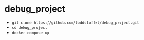 # debug_project


*  ```git clone https://github.com/toddstoffel/debug_project.git```
*  ```cd debug_project```
*  ```docker compose up```